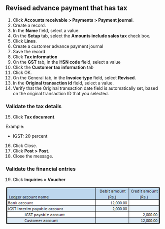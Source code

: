 ## Revised advance payment that has tax

1. Click **Accounts receivable > Payments > Payment journal**.
2. Create a record.
3. In the **Name** field, select a value.
4. On the **Setup** tab, select the **Amounts include sales tax** check box.
5. Click **Lines**.
6. Create a customer advance payment journal
7. Save the record
8. Click **Tax information**
9. On the **GST** tab, in the **HSN code** field, select a value
10. Click the **Customer tax information** tab
11. Click OK.
12. On the General tab, in the **Invoice type** field, select **Revised**.
13. In the **Original transaction id** field, select a value.
14. Verify that the Original transaction date field is automatically set, based on the original transaction ID that you selected.

### Validate the tax details

15. Click **Tax document**.

Example:

- IGST: 20 percent

16. Click Close.
17. Click **Post > Post**.
18. Close the message.

### Validate the financial entries

19. Click **Inquiries > Voucher**

![](media/GST-Whitepaper/Annotation-2019-05-21-132745.png)



